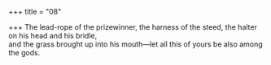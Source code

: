 +++
title = "08"

+++
The lead-rope of the prizewinner, the harness of the steed, the halter on  his head and his bridle,  
and the grass brought up into his mouth—let all this of yours be also  among the gods.  